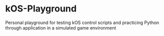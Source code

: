 # kOS-Playground
Personal playground for testing kOS control scripts and practicing Python through application in a simulated game environment
